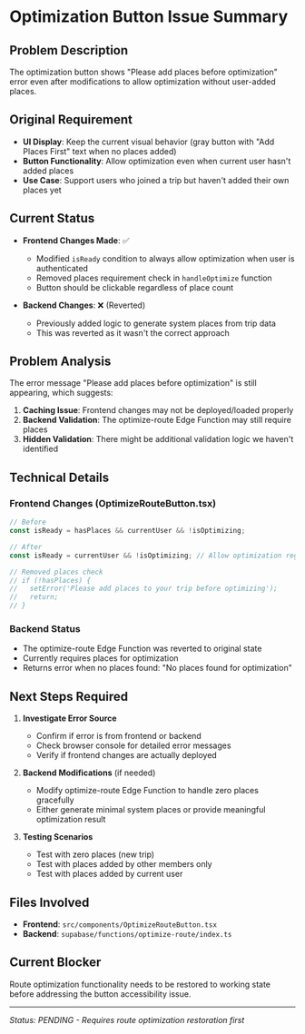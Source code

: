 # Optimization Button Issue Summary

## Problem Description
The optimization button shows "Please add places before optimization" error even after modifications to allow optimization without user-added places.

## Original Requirement
- **UI Display**: Keep the current visual behavior (gray button with "Add Places First" text when no places added)
- **Button Functionality**: Allow optimization even when current user hasn't added places
- **Use Case**: Support users who joined a trip but haven't added their own places yet

## Current Status
- **Frontend Changes Made**: ✅
  - Modified `isReady` condition to always allow optimization when user is authenticated
  - Removed places requirement check in `handleOptimize` function
  - Button should be clickable regardless of place count
  
- **Backend Changes**: ❌ (Reverted)
  - Previously added logic to generate system places from trip data
  - This was reverted as it wasn't the correct approach

## Problem Analysis
The error message "Please add places before optimization" is still appearing, which suggests:

1. **Caching Issue**: Frontend changes may not be deployed/loaded properly
2. **Backend Validation**: The optimize-route Edge Function may still require places
3. **Hidden Validation**: There might be additional validation logic we haven't identified

## Technical Details

### Frontend Changes (OptimizeRouteButton.tsx)
```typescript
// Before
const isReady = hasPlaces && currentUser && !isOptimizing;

// After  
const isReady = currentUser && !isOptimizing; // Allow optimization regardless of places

// Removed places check
// if (!hasPlaces) {
//   setError('Please add places to your trip before optimizing');
//   return;
// }
```

### Backend Status
- The optimize-route Edge Function was reverted to original state
- Currently requires places for optimization
- Returns error when no places found: "No places found for optimization"

## Next Steps Required

1. **Investigate Error Source**
   - Confirm if error is from frontend or backend
   - Check browser console for detailed error messages
   - Verify if frontend changes are actually deployed

2. **Backend Modifications** (if needed)
   - Modify optimize-route Edge Function to handle zero places gracefully
   - Either generate minimal system places or provide meaningful optimization result

3. **Testing Scenarios**
   - Test with zero places (new trip)
   - Test with places added by other members only
   - Test with places added by current user

## Files Involved
- **Frontend**: `src/components/OptimizeRouteButton.tsx`
- **Backend**: `supabase/functions/optimize-route/index.ts`

## Current Blocker
Route optimization functionality needs to be restored to working state before addressing the button accessibility issue.

---
*Status: PENDING - Requires route optimization restoration first*